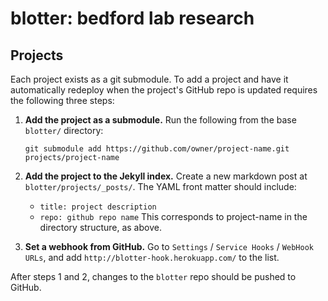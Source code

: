 # blotter: bedford lab research


## Projects

Each project exists as a git submodule.  To add a project and have it automatically redeploy when the project's GitHub repo is updated requires the following three steps:

1. 	**Add the project as a submodule.** Run the following from the base `blotter/` directory:
	```
	git submodule add https://github.com/owner/project-name.git projects/project-name
	```

2. 	**Add the project to the Jekyll index.** Create a new markdown post at `blotter/projects/_posts/`.  The YAML front matter should include:
	* `title: project description`
	* `repo: github repo name`
	This corresponds to project-name in the directory structure, as above.

	
3. 	**Set a webhook from GitHub.** Go to `Settings` / `Service Hooks` / `WebHook URLs`, and add `http://blotter-hook.herokuapp.com/` to the list.

After steps 1 and 2, changes to the `blotter` repo should be pushed to GitHub.
